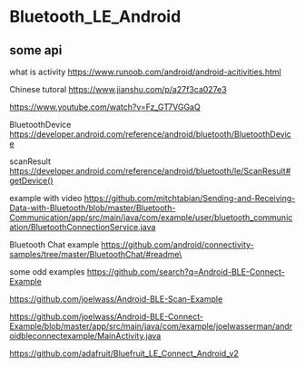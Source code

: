 ﻿# Bluetooth_LE_Android
 ## some api
 
what is activity
https://www.runoob.com/android/android-acitivities.html

Chinese tutoral
https://www.jianshu.com/p/a27f3ca027e3

https://www.youtube.com/watch?v=Fz_GT7VGGaQ

BluetoothDevice
https://developer.android.com/reference/android/bluetooth/BluetoothDevice

scanResult
https://developer.android.com/reference/android/bluetooth/le/ScanResult#getDevice()

example with video
https://github.com/mitchtabian/Sending-and-Receiving-Data-with-Bluetooth/blob/master/Bluetooth-Communication/app/src/main/java/com/example/user/bluetooth_communication/BluetoothConnectionService.java

Bluetooth Chat example
https://github.com/android/connectivity-samples/tree/master/BluetoothChat/#readme\

some odd examples
https://github.com/search?q=Android-BLE-Connect-Example

https://github.com/joelwass/Android-BLE-Scan-Example

https://github.com/joelwass/Android-BLE-Connect-Example/blob/master/app/src/main/java/com/example/joelwasserman/androidbleconnectexample/MainActivity.java

https://github.com/adafruit/Bluefruit_LE_Connect_Android_v2

